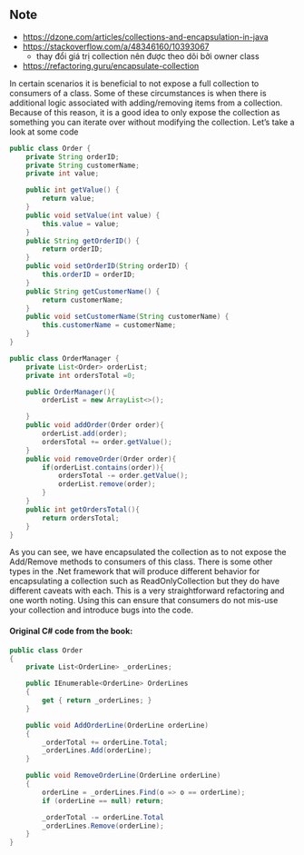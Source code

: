 ## Note
- https://dzone.com/articles/collections-and-encapsulation-in-java
- https://stackoverflow.com/a/48346160/10393067
	- thay đổi giá trị collection nên được theo dõi bởi owner class 
- https://refactoring.guru/encapsulate-collection  	

In certain scenarios it is beneficial to not expose a full collection to consumers of a class.
Some of these circumstances is when there is additional logic associated with adding/removing items from a collection.
Because of this reason, it is a good idea to only expose the collection as something you can iterate over without modifying the collection. Let’s take a look at some code

```Java
public class Order {
	private String orderID;
	private String customerName;
	private int value;

	public int getValue() {
		return value;
	}
	public void setValue(int value) {
		this.value = value;
	}
	public String getOrderID() {
		return orderID;
	}
	public void setOrderID(String orderID) {
		this.orderID = orderID;
	}
	public String getCustomerName() {
		return customerName;
	}
	public void setCustomerName(String customerName) {
		this.customerName = customerName;
	}
}

public class OrderManager {
	private List<Order> orderList;
	private int ordersTotal =0;

	public OrderManager(){
		orderList = new ArrayList<>();

	}
	public void addOrder(Order order){
		orderList.add(order);
		ordersTotal += order.getValue();
	}
	public void removeOrder(Order order){
		if(orderList.contains(order)){
			ordersTotal -= order.getValue();
			orderList.remove(order);
		}
	}
	public int getOrdersTotal(){
		return ordersTotal;
	}
}

```

As you can see, we have encapsulated the collection as to not expose the Add/Remove methods to consumers of this class. There is some other types in the .Net framework that will produce different behavior for encapsulating a collection such as ReadOnlyCollection but they do have different caveats with each. This is a very straightforward refactoring and one worth noting. Using this can ensure that consumers do not mis-use your collection and introduce bugs into the code.

#### Original C# code from the book:
```cs
public class Order
{
    private List<OrderLine> _orderLines;

    public IEnumerable<OrderLine> OrderLines
    {
        get { return _orderLines; }
    }

    public void AddOrderLine(OrderLine orderLine)
    {
        _orderTotal += orderLine.Total;
        _orderLines.Add(orderLine);
    }

    public void RemoveOrderLine(OrderLine orderLine)
    {
        orderLine = _orderLines.Find(o => o == orderLine);
        if (orderLine == null) return;

        _orderTotal -= orderLine.Total
        _orderLines.Remove(orderLine);
    }
}
```
